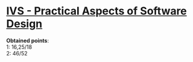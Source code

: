 # [IVS - Practical Aspects of Software Design](https://www.fit.vut.cz/study/course/12812/)
**Obtained points**:<br>
1: 16,25/18<br>
2: 46/52	
